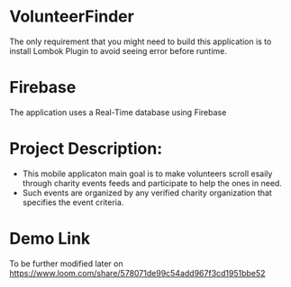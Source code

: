# VolunteerFinder

The only requirement that you might need to build this application is to install Lombok Plugin to avoid seeing error before runtime.

# Firebase

The application uses a Real-Time database using Firebase

# Project Description:

- This mobile applicaton main goal is to make volunteers scroll esaily through charity events feeds and participate to help the ones in need. 
- Such events are organized by any verified charity organization that specifies the event criteria.

# Demo Link
To be further modified later on
https://www.loom.com/share/578071de99c54add967f3cd1951bbe52
